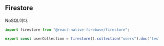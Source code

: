 ## Firestore

NoSQL이다.


```js
import firestore from "@react-native-firebase/firestore";

export const userCollection = firestore().collection("users").doc('test');


```